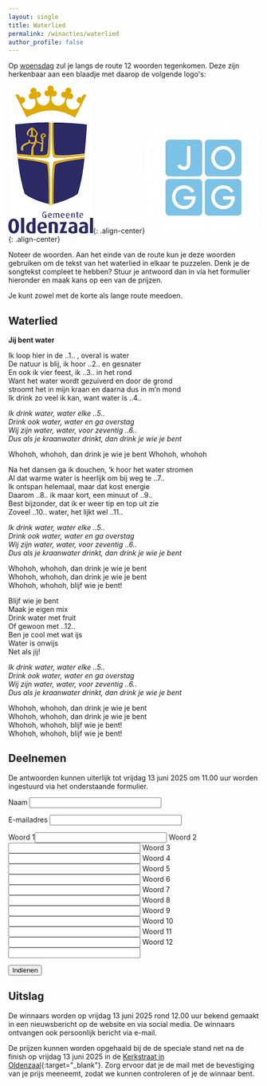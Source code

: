 ```yaml
---
layout: single
title: Waterlied
permalink: /winacties/waterlied
author_profile: false
---
```


Op [woensdag](/routes/woensdag) zul je langs de route 12 woorden tegenkomen. Deze zijn herkenbaar aan een blaadje met daarop de volgende logo's:

![Gemeente Oldenzaal logo](/assets/images/news/2025/gemeenteoldenzaal.png){: .align-center}![JOGG logo](/assets/images/news/2025/jogg.jpg){: .align-center}  

Noteer de woorden. Aan het einde van de route kun je deze woorden gebruiken om de tekst van het waterlied in elkaar te puzzelen. Denk je de songtekst compleet te hebben? Stuur je antwoord dan in via het formulier hieronder en maak kans op een van de prijzen.  

Je kunt zowel met de korte als lange route meedoen.  

## Waterlied

**Jij bent water**  

Ik loop hier in de ..1.. , overal is water  
De natuur is blij, ik hoor ..2.. en gesnater  
En ook ik vier feest, ik ..3.. in het rond  
Want het water wordt gezuiverd en door de grond  
stroomt het in mijn kraan en daarna dus in m’n mond  
 Ik drink zo veel ik kan, want water is ..4..  

_Ik drink water, water elke ..5.._  
_Drink ook water, water en ga overstag_  
_Wij zijn water, water, voor zeventig ..6.._  
_Dus als je kraanwater drinkt, dan drink je wie je bent_  

Whohoh, whohoh, dan drink je wie je bent Whohoh, whohoh  

Na het dansen ga ik douchen, ‘k hoor het water stromen  
Al dat warme water is heerlijk om bij weg te ..7..  
Ik ontspan helemaal, maar dat kost energie  
Daarom ..8.. ik maar kort, een minuut of ..9..  
Best bijzonder, dat ik er weer tip en top uit zie  
 Zoveel ..10.. water, het lijkt wel ..11..  

_Ik drink water, water elke ..5.._  
_Drink ook water, water en ga overstag_  
_Wij zijn water, water, voor zeventig ..6.._  
_Dus als je kraanwater drinkt, dan drink je wie je bent_  

Whohoh, whohoh, dan drink je wie je bent  
Whohoh, whohoh, dan drink je wie je bent  
Whohoh, whohoh, blijf wie je bent!  

Blijf wie je bent  
Maak je eigen mix  
Drink water met fruit  
Of gewoon met ..12..  
Ben je cool met wat ijs  
Water is onwijs  
Net als jij!  

_Ik drink water, water elke ..5.._  
_Drink ook water, water en ga overstag_  
_Wij zijn water, water, voor zeventig ..6.._  
_Dus als je kraanwater drinkt, dan drink je wie je bent_  

Whohoh, whohoh, dan drink je wie je bent  
Whohoh, whohoh, dan drink je wie je bent  
Whohoh, whohoh, blijf wie je bent!  
Whohoh, whohoh, blijf wie je bent!  

## Deelnemen

De antwoorden kunnen uiterlijk tot vrijdag 13 juni 2025 om 11.00 uur worden ingestuurd via het onderstaande formulier.  

<script type="text/javascript">
  function lockForm()
  {
    document.getElementById('submitbutton').disabled = true;

    // Unlock the button after 60 seconds
    setTimeout("document.getElementById('submitbutton').disabled = false", 60000);
  }
</script>

<form action="https://api.wandel4daagseoldenzaal.nl/v1/contests/waterlied" method="POST" onsubmit="lockForm()">

  <label>Naam
  <input type="text" name="name" maxlength="50" size="30" required></label>

  <label>E-mailadres
  <input type="email" name="email" size="30" maxlength="50" required></label>

  <label>Woord 1<input type="text" name="word1" maxlength="50" size="30" required></label>
  <label>Woord 2<input type="text" name="word2" maxlength="50" size="30" required></label>
  <label>Woord 3<input type="text" name="word3" maxlength="50" size="30" required></label>
  <label>Woord 4<input type="text" name="word4" maxlength="50" size="30" required></label>
  <label>Woord 5<input type="text" name="word5" maxlength="50" size="30" required></label>
  <label>Woord 6<input type="text" name="word6" maxlength="50" size="30" required></label>
  <label>Woord 7<input type="text" name="word7" maxlength="50" size="30" required></label>
  <label>Woord 8<input type="text" name="word8" maxlength="50" size="30" required></label>
  <label>Woord 9<input type="text" name="word9" maxlength="50" size="30" required></label>
  <label>Woord 10<input type="text" name="word10" maxlength="50" size="30" required></label>
  <label>Woord 11<input type="text" name="word11" maxlength="50" size="30" required></label>
  <label>Woord 12<input type="text" name="word12" maxlength="50" size="30" required></label>

  <p><button type="submit" class="btn-submit" id="submitbutton">Indienen</button></p>
</form>

## Uitslag

De winnaars worden op vrijdag 13 juni 2025 rond 12.00 uur bekend gemaakt in een nieuwsbericht op de website en via social media. De winnaars ontvangen ook persoonlijk bericht via e-mail.  

De prijzen kunnen worden opgehaald bij de de speciale stand net na de finish op vrijdag 13 juni 2025 in de [Kerkstraat in Oldenzaal](https://maps.app.goo.gl/mGp3rzqcLYbqJ1zPA){:target="_blank"}. Zorg ervoor dat je de mail met de bevestiging van je prijs meeneemt, zodat we kunnen controleren of je de winnaar bent.  